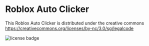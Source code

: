 # Roblox Auto Clicker
This Roblox Auto Clicker is distributed under the creative commons 
https://creativecommons.org/licenses/by-nc/3.0/sg/legalcode

<img src="https://img.shields.io/badge/License-Attribution--NonCommercial%203.0%20Singapore-brightgreen" alt="license badge">
